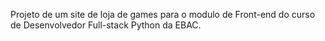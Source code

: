 Projeto de um site de loja de games para o modulo de Front-end do curso de Desenvolvedor Full-stack Python da EBAC. 
